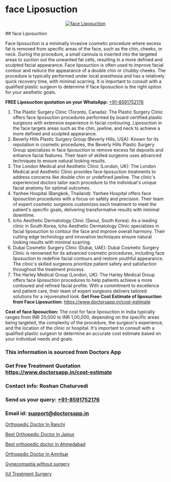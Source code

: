# face Liposuction

<p align="center">
  <a href="null">
    <img src="null" alt="face Liposuction">
  </a>
</p>
## face Liposuction

Face liposuction is a minimally invasive cosmetic procedure where excess fat is removed from specific areas of the face, such as the chin, cheeks, or neck. During the procedure, a small cannula is inserted into the targeted areas to suction out the unwanted fat cells, resulting in a more defined and sculpted facial appearance. Face liposuction is often used to improve facial contour and reduce the appearance of a double chin or chubby cheeks. The procedure is typically performed under local anesthesia and has a relatively quick recovery time, with minimal scarring. It is important to consult with a qualified plastic surgeon to determine if face liposuction is the right option for your aesthetic goals.

**FREE Liposuction quotation on your WhatsApp:**  [+91-8591752176](https://api.whatsapp.com/send?phone=8591752176)

1) The Plastic Surgery Clinic (Toronto, Canada): The Plastic Surgery Clinic offers face liposuction procedures performed by board certified plastic surgeons with extensive experience in facial contouring. Liposuction in the face targets areas such as the chin, jawline, and neck to achieve a more defined and sculpted appearance.
2) Beverly Hills Plastic Surgery Group (Beverly Hills, USA): Known for its reputation in cosmetic procedures, the Beverly Hills Plastic Surgery Group specializes in face liposuction to remove excess fat deposits and enhance facial features. Their team of skilled surgeons uses advanced techniques to ensure natural looking results.
3) The London Medical and Aesthetic Clinic (London, UK): The London Medical and Aesthetic Clinic provides face liposuction treatments to address concerns like double chin or undefined jawline. The clinic's experienced doctors tailor each procedure to the individual's unique facial anatomy for optimal outcomes.
4) Yanhee Hospital (Bangkok, Thailand): Yanhee Hospital offers face liposuction procedures with a focus on safety and precision. Their team of expert cosmetic surgeons customizes each treatment to meet the patient's specific goals, delivering transformative results with minimal downtime.
5) Icho Aesthetic Dermatology Clinic (Seoul, South Korea): As a leading clinic in South Korea, Icho Aesthetic Dermatology Clinic specializes in facial liposuction to contour the face and improve overall harmony. Their cutting edge technology and innovative techniques ensure natural looking results with minimal scarring.
6) Dubai Cosmetic Surgery Clinic (Dubai, UAE): Dubai Cosmetic Surgery Clinic is renowned for its advanced cosmetic procedures, including face liposuction to redefine facial contours and restore youthful appearance. The clinic's skilled surgeons prioritize patient safety and satisfaction throughout the treatment process.
7) The Harley Medical Group (London, UK): The Harley Medical Group offers face liposuction procedures to help patients achieve a more contoured and refined facial profile. With a commitment to excellence and patient care, their team of expert surgeons delivers tailored solutions for a rejuvenated look.
**Get Free Cost Estimate of liposuction from Face Liposuction:** https://www.doctorsapp.in/cost-estimate

**Cost of face liposuction:**
The cost for face liposuction in India typically ranges from INR 20,000 to INR 1,00,000, depending on the specific areas being targeted, the complexity of the procedure, the surgeon's experience, and the location of the clinic or hospital. It's important to consult with a qualified plastic surgeon to determine an accurate cost estimate based on your individual needs and goals.

### This information is sourced from Doctors App 
### Get Free Treatment Quotation https://www.doctorsapp.in/cost-estimate
### Contact info: Roshan Chaturvedi 
### Send us your query: [+91-8591752176](https://api.whatsapp.com/send?phone=8591752176) 
### Email id: support@doctorsapp.in

[Orthopedic Doctor In Ranchi](https://www.linkedin.com/pulse/orthopedic-doctor-ranchi-doctorsapp-khulna-ga69e?trackingId=v5P4mtlFklB1Pj2Q9mxt0g%3D%3D&lipi=urn%3Ali%3Apage%3Ad_flagship3_company_admin%3BEfzsr1%2BmQ6eR1XkJR7MU1A%3D%3D)

[Best Orthopedic Doctor In Jaipur](https://www.linkedin.com/pulse/best-orthopedic-hospital-jaipur-acl-tear-treatment-pkhme?trackingId=EqjeDt3nF3y4L64jEijncg%3D%3D&lipi=urn%3Ali%3Apage%3Ad_flagship3_company_admin%3BxUBWLKzDRA2fVBqJ%2Fp%2FTnw%3D%3D)

[Best orthopedic doctor in Ahmedabad](https://medium.com/@manish632504/best-orthopedic-doctor-in-ahmedabad-3091c9eab5cc)

[Orthopedic Doctor In Amritsar](https://medium.com/@vimalrana22/orthopedic-doctor-in-amritsar-e1f5a21db741)

[Gynecomastia without surgery](https://doctors-apps.github.io/doctorsapp/gynecomastia-without-surgery)

[IUI Treatment Surgery](https://doctors-apps.github.io/doctorsapp/iui-treatment-surgery)

